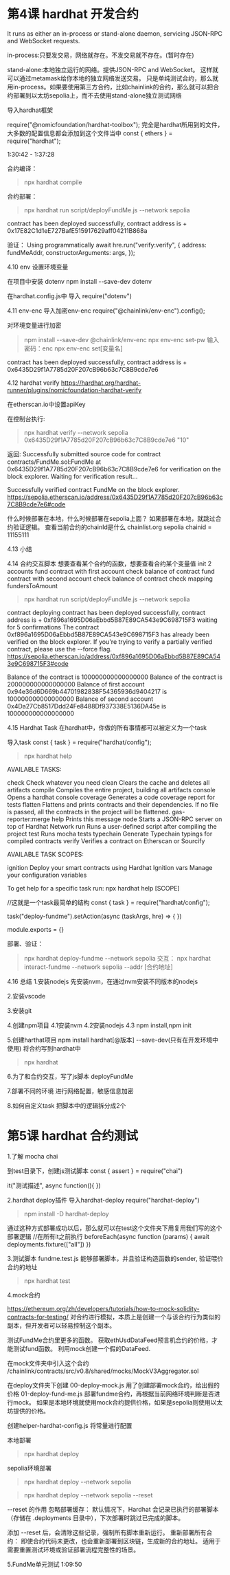 
# 第4课 hardhat 开发合约
It runs as either an in-process or stand-alone daemon, servicing JSON-RPC and WebSocket requests.

in-process:只要发交易，网络就存在。不发交易就不存在。(暂时存在)

stand-alone:本地独立运行的网络。提供JSON-RPC and WebSocket。
这样就可以通过metamask给你本地的独立网络发送交易。
只是单纯测试合约，那么就用in-process。如果要使用第三方合约，比如chainlink的合约，那么就可以把合约部署到以太坊sepolia上，而不去使用stand-alone独立测试网络

导入hardhat框架

require("@nomicfoundation/hardhat-toolbox");  完全是hardhat所用到的文件，大多数的配置信息都会添加到这个文件当中
const { ethers } = require("hardhat");


1:30:42 - 1:37:28

合约编译：
>npx hardhat compile

合约部署：
>npx hardhat run script/deployFundMe.js --network sepolia


contract has been deployed successfully, contract address is + 0x17E82C1d1eE727BafE515917629aff04211B868a

验证：
Using programmatically
await hre.run("verify:verify", {
        address: fundMeAddr,
        constructorArguments: args,
    });


4.10 env
设置环境变量

在项目中安装 dotenv
npm install --save-dev dotenv

在hardhat.config.js中
导入
require("dotenv")


4.11 env-enc
导入加密env-enc
require("@chainlink/env-enc").config();


对环境变量进行加密
>npm install --save-dev @chainlink/env-enc
>npx env-enc set-pw   输入密码：enc
>npx env-enc set[变量名]

contract has been deployed successfully, contract address is + 0x6435D29f1A7785d20F207cB96b63c7C8B9cde7e6


4.12 hardhat verify
https://hardhat.org/hardhat-runner/plugins/nomicfoundation-hardhat-verify

在etherscan.io中设置apiKey

在控制台执行:
>npx hardhat verify --network sepolia 0x6435D29f1A7785d20F207cB96b63c7C8B9cde7e6 "10"

返回:
Successfully submitted source code for contract
contracts/FundMe.sol:FundMe at 0x6435D29f1A7785d20F207cB96b63c7C8B9cde7e6
for verification on the block explorer. Waiting for verification result...

Successfully verified contract FundMe on the block explorer.
https://sepolia.etherscan.io/address/0x6435D29f1A7785d20F207cB96b63c7C8B9cde7e6#code

什么时候部署在本地，什么时候部署在sepolia上面？
如果部署在本地，就跳过合约验证逻辑。
查看当前合约的chainId是什么 chainlist.org
sepolia chainid = 11155111



4.13 小结

4.14 合约交互脚本
想要查看某个合约的函数，想要查看合约某个变量值
init 2 accounts
fund contract with first account
check balance of contract
fund contract with second account
check balance of contract
check mapping fundersToAmount

>npx hardhat run script/deployFundMe.js --network sepolia

contract deploying
contract has been deployed successfully, contract address is + 0xf896a1695D06aEbbd5B87E89CA543e9C698715F3
waiting for 5 confirmations
The contract 0xf896a1695D06aEbbd5B87E89CA543e9C698715F3 has already been verified on the block explorer. If you're trying to verify a partially verified contract, please use the --force flag.
https://sepolia.etherscan.io/address/0xf896a1695D06aEbbd5B87E89CA543e9C698715F3#code

Balance of the contract is 100000000000000000
Balance of the contract is 200000000000000000
Balance of first account 0x94e36d6D669b44701982838F54365936d9404217 is 100000000000000000
Balance of second account 0x4Da27Cb8517Ddd24Fe8488Df937338E5136DA45e is 100000000000000000


4.15 Hardhat Task
在hardhat中，你做的所有事情都可以被定义为一个task

导入task
const { task } = require("hardhat/config");

>npx hardhat help

AVAILABLE TASKS:

  check                 Check whatever you need
  clean                 Clears the cache and deletes all artifacts
  compile               Compiles the entire project, building all artifacts
  console               Opens a hardhat console
  coverage              Generates a code coverage report for tests
  flatten               Flattens and prints contracts and their dependencies. If no file is passed, all the contracts in the project will be flattened.
  gas-reporter:merge 
  help                  Prints this message
  node                  Starts a JSON-RPC server on top of Hardhat Network
  run                   Runs a user-defined script after compiling the project
  test                  Runs mocha tests
  typechain             Generate Typechain typings for compiled contracts
  verify                Verifies a contract on Etherscan or Sourcify


AVAILABLE TASK SCOPES:

  ignition              Deploy your smart contracts using Hardhat Ignition
  vars                  Manage your configuration variables

To get help for a specific task run: npx hardhat help [SCOPE] <TASK>


//这就是一个task最简单的结构
const { task } = require("hardhat/config");

task("deploy-fundme").setAction(async (taskArgs, hre) => { })

module.exports = {}


部署、验证：
>npx hardhat deploy-fundme --network sepolia
交互：
>npx hardhat interact-fundme --network sepolia --addr [合约地址]

4.16 总结
1.安装nodejs
先安装nvm，在通过nvm安装不同版本的nodejs

2.安装vscode

3.安装git

4.创建npm项目
4.1安装nvm
4.2安装nodejs
4.3 npm install,npm init


5.创建harthat项目
npm install hardhat[@版本] --save-dev(只有在开发环境中使用)
将合约写到hardhat中

>npx hardhat

6.为了和合约交互，写了js脚本 deployFundMe

7.部署不同的环境
进行网络配置，敏感信息加密

8.如何自定义task
把脚本中的逻辑拆分成2个

# 第5课 hardhat 合约测试
1.了解 mocha chai



到test目录下，创建js测试脚本
const { assert } = require("chai")

it("测试描述", async function(){ })


2.hardhat deploy插件
导入hardhat-deploy
require("hardhat-deploy")


>npm install -D hardhat-deploy

通过这种方式部署成功以后，那么就可以在test这个文件夹下用复用我们写的这个部署逻辑
    //在所有it之前执行
    beforeEach(async function (params) {
        await deployments.fixture(["all"])
    })

3.测试脚本
fundme.test.js
能够部署脚本，并且验证构造函数的sender, 验证喂价合约的地址
>npx hardhat test


4.mock合约

https://ethereum.org/zh/developers/tutorials/how-to-mock-solidity-contracts-for-testing/
对合约进行模拟，本质上是创建一个与该合约行为类似的副本，但开发者可以轻易控制这个副本。

测试FundMe合约里更多的函数。
获取ethUsdDataFeed预言机合约的价格，才能测试fund函数。
利用mock创建一个假的DataFeed.

在mock文件夹中引入这个合约
/chainlink/contracts/src/v0.8/shared/mocks/MockV3Aggregator.sol

在deploy文件夹下创建
00-deploy-mock.js  用了创建部署mock合约，给出假的价格
01-deploy-fund-me.js 部署fundme合约，再根据当前网络环境判断是否进行mock。
如果是本地环境就使用mock合约提供价格，如果是sepolia则使用以太坊提供的价格。

创建helper-hardhat-config.js
将常量进行配置

本地部署
>npx hardhat deploy

sepolia环境部署
>npx hardhat deploy --network sepolia

>npx hardhat deploy --network sepolia --reset

--reset 的作用
忽略部署缓存：
默认情况下，Hardhat 会记录已执行的部署脚本（存储在 .deployments 目录中），下次部署时跳过已完成的脚本。

添加 --reset 后，会清除这些记录，强制所有脚本重新运行。
重新部署所有合约：
即使合约代码未更改，也会重新部署到区块链，生成新的合约地址。
适用于需要重置测试环境或验证部署流程完整性的场景。

5.FundMe单元测试
1:09:50